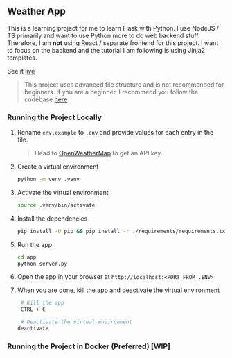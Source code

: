 ## Weather App

This is a learning project for me to learn Flask with Python. I use NodeJS / TS primarily and want to use Python more to do web backend stuff. Therefore, I am **not** using React / separate frontend for this project. I want to focus on the backend and the tutorial I am following is using Jinja2 templates.

See it [live](https://flask-weather-service.onrender.com)

> This project uses advanced file structure and is not recommended for beginners. If you are a beginner, I recommend you follow the codebase [here](https://github.com/TannerBarcelos/software-engineering-resources/tree/basic-version/backend/flask/weather-app)

### Running the Project Locally

1. Rename `env.example` to `.env` and provide values for each entry in the file.

   > Head to [OpenWeatherMap](https://openweathermap.org/) to get an API key.

2. Create a virtual environment

   ```bash
   python -m venv .venv
   ```

3. Activate the virtual environment

   ```bash
   source .venv/bin/activate
   ```

4. Install the dependencies

   ```bash
   pip install -U pip && pip install -r ./requirements/requirements.txt
   ```

5. Run the app

   ```bash
   cd app
   python server.py
   ```

6. Open the app in your browser at `http://localhost:<PORT_FROM_.ENV>`

7. When you are done, kill the app and deactivate the virtual environment

   ```bash
    # Kill the app
    CTRL + C

    # Deactivate the virtual environment
   deactivate
   ```

### Running the Project in Docker (Preferred) [WIP]
